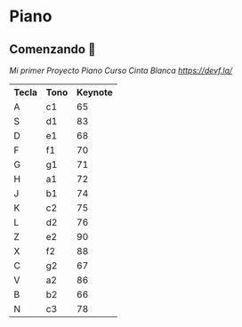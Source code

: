 # Piano


## Comenzando 🚀

_Mi primer Proyecto Piano Curso Cinta Blanca https://devf.la/_

<table>
    <tr>
    <th>Tecla</th>
    <th>Tono</th>
    <th>Keynote</th>
    </tr>
    <tr>
    <td>A</td>
    <td>c1</td>
    <td>65</td>
    <tr>
    <td>S</td>
    <td>d1</td>
    <td>83</td>
    </tr>
    <tr>
    <td>D</td>
    <td>e1</td>
    <td>68</td>
    </tr>
    <tr>
    <td>F</td>
    <td>f1</td>
    <td>70</td>
    </tr>
    <tr>
    <td>G</td>
    <td>g1</td>
    <td>71</td>
    </tr>
    <tr>
    <td>H</td>
    <td>a1</td>
    <td>72</td>
    </tr>
    <tr>
    <td>J</td>
    <td>b1</td>
    <td>74</td>
    </tr>
    <tr>
    <td>K</td>
    <td>c2</td>
    <td>75</td>
    </tr>
    <tr>
    <td>L</td>
    <td>d2</td>
    <td>76</td>
    </tr>
    <tr>
    <td>Z</td>
    <td>e2</td>
    <td>90</td>
    </tr>
    <tr>
    <td>X</td>
    <td>f2</td>
    <td>88</td>
    </tr>
    <tr>
    <td>C</td>
    <td>g2</td>
    <td>67</td>
    </tr>
    <tr>
    <td>V</td>
    <td>a2</td>
    <td>86</td>
    </tr>
    <tr>
    <td>B</td>
    <td>b2</td>
    <td>66</td>
    </tr>
    <tr>
    <td>N</td>
    <td>c3</td>
    <td>78</td>
    </tr>
    </tr>
</table>